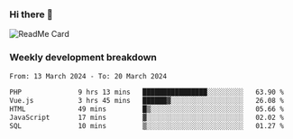 ### Hi there 👋

<!--
**itzcy/itzcy** is a ✨ _special_ ✨ repository because its `README.md` (this file) appears on your GitHub profile.

Here are some ideas to get you started:

- 🔭 I’m currently working on ...
- 🌱 I’m currently learning ...
- 👯 I’m looking to collaborate on ...
- 🤔 I’m looking for help with ...
- 💬 Ask me about ...
- 📫 How to reach me: ...
- 😄 Pronouns: ...
- ⚡ Fun fact: ...
-->
![ReadMe Card](https://github-readme-stats-ten-gilt.vercel.app/api?username=SuperChenYun&show_icons=true&title_color=fff&icon_color=79ff97&text_color=9f9f9f&bg_color=151515&hide_border=true)
### Weekly development breakdown
<!--START_SECTION:waka-->

```txt
From: 13 March 2024 - To: 20 March 2024

PHP              9 hrs 13 mins   ████████████████░░░░░░░░░   63.90 %
Vue.js           3 hrs 45 mins   ██████▓░░░░░░░░░░░░░░░░░░   26.08 %
HTML             49 mins         █▒░░░░░░░░░░░░░░░░░░░░░░░   05.66 %
JavaScript       17 mins         ▓░░░░░░░░░░░░░░░░░░░░░░░░   02.02 %
SQL              10 mins         ▒░░░░░░░░░░░░░░░░░░░░░░░░   01.27 %
```

<!--END_SECTION:waka-->
